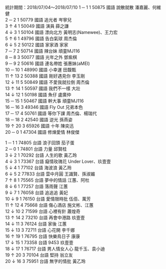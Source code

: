 統計期間：2018/07/04～2018/07/10
1 	─ 	1 	1 	50875 	國語 	說散就散 	潘嘉麗、何維健 		
2 	─ 	2 	1 	50779 	國語 	追光者 	岑寧兒 		
3 	↑ 	4 	1 	50049 	國語 	演員 	薛之謙 		
4 	↓ 	3 	1 	50104 	國語 	漂向北方 	黃明志(Namewee)、王力宏 		
5 	↑ 	6 	1 	49796 	國語 	告白氣球 	周杰倫 		
6 	↓ 	5 	2 	50122 	國語 	家家酒 	家家 		
7 	─ 	7 	2 	50714 	國語 	辣台妹 	頑童MJ116 		
8 	─ 	8 	3 	50077 	國語 	光年之外 	鄧紫棋 		
9 	─ 	9 	2 	50616 	國語 	連名帶姓 	張惠妹(aMEI) 		
10 	─ 	10 	1 	48990 	國語 	小幸運 	田馥甄 		
11 	↑ 	13 	2 	50388 	國語 	剛好遇見你 	李玉剛 		
12 	↓ 	11 	5 	50849 	國語 	不愛我就拉倒 	周杰倫 		
13 	↑ 	14 	1 	50597 	國語 	我們不一樣 	大壯 		
14 	↓ 	12 	1 	50198 	國語 	魚仔 	盧廣仲 		
15 	─ 	15 	1 	50467 	國語 	幹大事 	頑童MJ116 		
16 	─ 	16 	3 	49346 	國語 	Fly Out 	兄弟本色 		
17 	─ 	17 	4 	50761 	國語 	等你下課 	周杰倫、楊瑞代 		
18 	─ 	18 	2 	42540 	國語 	逆光 	孫燕姿 		
19 	↑ 	20 	3 	65926 	國語 	十年 	陳奕迅 		
20 	─ 	0 	1 	47304 	國語 	修煉愛情 	林俊傑

1 	─ 	1 	1 	74805 	台語 	浪子回頭 	茄子蛋 		
2 	─ 	0 	1 	74801 	台語 	力量 	邱賢桂 		
3 	↓ 	2 	1 	70292 	台語 	人生的歌 	黃乙玲 		
4 	↓ 	3 	1 	73367 	台語 	癡情玫瑰花 	Under Lover、玖壹壹 		
5 	↓ 	4 	1 	77102 	台語 	海波浪 	黃乙玲 		
6 	↓ 	5 	2 	77833 	台語 	雲中月圓 	王識賢、孫淑媚 		
7 	↑ 	8 	1 	75565 	台語 	夢中的情話 	江蕙、阿杜 		
8 	↓ 	6 	1 	77257 	台語 	落雨聲 	江蕙 		
9 	↓ 	7 	1 	76058 	台語 	追追追 	黃妃 		
10 	↓ 	9 	1 	76150 	台語 	愛情限時批 	伍佰、萬芳 		
11 	↑ 	12 	4 	75668 	台語 	傷心酒店 	施文彬、江蕙 		
12 	↓ 	10 	2 	71599 	台語 	心裡有針 	蕭煌奇 		
13 	↑ 	14 	2 	73210 	台語 	再會中港路 	玖壹壹 		
14 	↓ 	11 	3 	76124 	台語 	家後 	江蕙 		
15 	↓ 	13 	3 	72711 	台語 	心花開 	李千娜 		
16 	↑ 	19 	1 	76795 	台語 	快樂鳥日子 	康康 		
17 	↓ 	15 	1 	73358 	台語 	9453 	玖壹壹 		
18 	↓ 	17 	1 	76717 	台語 	男人情女人心 	龍千玉、袁小迪 		
19 	↑ 	20 	3 	70104 	台語 	堅持 	翁立友 		
20 	↓ 	16 	3 	75951 	台語 	無字的情批 	黃乙玲